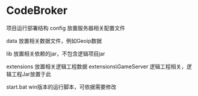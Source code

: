 # CodeBroker
项目运行部署结构
config 放置服务器相关配置文件

data 放置相关数据文件，例如Geoip数据

lib 放置相关依赖的jar，不包含逻辑项目jar

extensions 放置相关逻辑工程数据
  extensions\GameServer 逻辑工程相关，逻辑工程Jar放置于此

start.bat win版本的运行脚本，可依据需要修改
